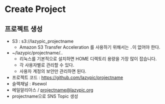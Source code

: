 # Create Project

## 프로젝트 생성
- S3 : s3://lazypic_projectname
	- Amazon S3 Transfer Acceleration 를 사용하기 위해서는 `.`이 없어야 한다.
- ~/lazypic/projectname/..
	- 리눅스를 기본적으로 설치하면 HOME 디렉토리 용량을 가장 많이 잡습니다.
	- 각 사용자별로 관리할 수 있다.
	- 사용자 계정의 보안만 관리하면 된다.
- 프로젝트 코드 : https://github.com/lazypic/projectname
- 슬랙채널 : #sewol
- 메일알리아스 / projectname@lazypic.org
- projectname으로 SNS Topic 생성
